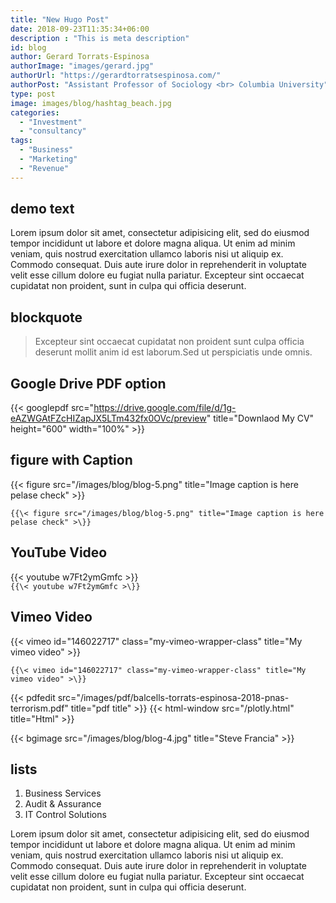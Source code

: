 ```yaml
---
title: "New Hugo Post"
date: 2018-09-23T11:35:34+06:00
description : "This is meta description"
id: blog
author: Gerard Torrats-Espinosa
authorImage: "images/gerard.jpg"
authorUrl: "https://gerardtorratsespinosa.com/"
authorPost: "Assistant Professor of Sociology <br> Columbia University"
type: post
image: images/blog/hashtag_beach.jpg
categories: 
  - "Investment"
  - "consultancy"
tags:
  - "Business"
  - "Marketing"
  - "Revenue"
---
```


## demo text
Lorem ipsum dolor sit amet, consectetur adipisicing elit, sed do eiusmod tempor incididunt ut labore et dolore magna aliqua. Ut enim ad minim veniam, quis nostrud exercitation ullamco laboris nisi ut aliquip ex. Commodo consequat. Duis aute irure dolor in reprehenderit in voluptate velit esse cillum dolore eu fugiat nulla pariatur. Excepteur sint occaecat cupidatat non proident, sunt in culpa qui officia deserunt.

## blockquote

>Excepteur sint occaecat cupidatat non proident sunt culpa officia deserunt mollit anim id est laborum.Sed ut perspiciatis unde omnis.

## Google Drive PDF option


{{< googlepdf src="https://drive.google.com/file/d/1g-eAZWGAtFZcHIZapJX5LTm432fx0OVc/preview" title="Downlaod My CV" height="600" width="100%" >}}

## figure with Caption

{{< figure src="/images/blog/blog-5.png" title="Image caption is here pelase check" >}} 

`{{\< figure src="/images/blog/blog-5.png" title="Image caption is here pelase check" >\}}`


## YouTube Video

{{< youtube w7Ft2ymGmfc >}}     
`{{\< youtube w7Ft2ymGmfc >\}}`


## Vimeo Video

{{< vimeo id="146022717" class="my-vimeo-wrapper-class" title="My vimeo video" >}}  

`{{\< vimeo id="146022717" class="my-vimeo-wrapper-class" title="My vimeo video" >\}}`



{{< pdfedit src="/images/pdf/balcells-torrats-espinosa-2018-pnas-terrorism.pdf" title="pdf title" >}}
{{< html-window src="/plotly.html" title="Html" >}}

{{< bgimage src="/images/blog/blog-4.jpg" title="Steve Francia" >}}

## lists

1. Business Services
2. Audit & Assurance
3. IT Control Solutions

Lorem ipsum dolor sit amet, consectetur adipisicing elit, sed do eiusmod tempor incididunt ut labore et dolore magna aliqua. Ut enim ad minim veniam, quis nostrud exercitation ullamco laboris nisi ut aliquip ex. Commodo consequat. Duis aute irure dolor in reprehenderit in voluptate velit esse cillum dolore eu fugiat nulla pariatur. Excepteur sint occaecat cupidatat non proident, sunt in culpa qui officia deserunt.